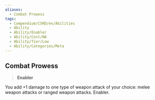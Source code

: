 ```yaml
---
aliases:
  - Combat Prowess
tags:
  - Compendium/CSRD/en/Abilities
  - Ability
  - Ability/Enabler
  - Ability/Cost/NA
  - Ability/Tier/Low
  - Ability/Categories/Meta
---
```

    
      
## Combat Prowess      
>**Enabler**    
      
You add +1 damage to one type of weapon attack of your choice: melee weapon attacks or ranged weapon attacks. Enabler.